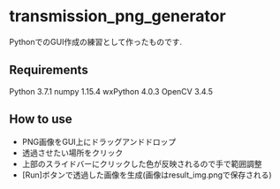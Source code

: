 # transmission_png_generator
PythonでのGUI作成の練習として作ったものです.
## Requirements
Python 3.7.1
numpy 1.15.4
wxPython 4.0.3
OpenCV 3.4.5
## How to use
- PNG画像をGUI上にドラッグアンドドロップ
- 透過させたい場所をクリック
- 上部のスライドバーにクリックした色が反映されるので手で範囲調整
- [Run]ボタンで透過した画像を生成(画像はresult_img.pngで保存される)
